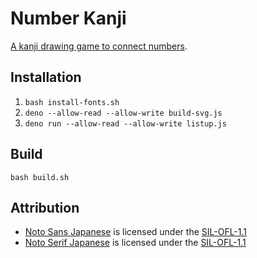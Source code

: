 # Number Kanji

[A kanji drawing game to connect numbers](https://marmooo.github.io/number-icon/).

## Installation

1. `bash install-fonts.sh`
2. `deno --allow-read --allow-write build-svg.js`
3. `deno run --allow-read --allow-write listup.js`

## Build

```
bash build.sh
```

## Attribution

- [Noto Sans Japanese](https://fonts.google.com/noto/specimen/Noto+Sans+JP) is
  licensed under the
  [SIL-OFL-1.1](https://fonts.google.com/noto/specimen/Noto+Sans+JP/about)
- [Noto Serif Japanese](https://fonts.google.com/noto/specimen/Noto+Serif+JP) is
  licensed under the
  [SIL-OFL-1.1](https://fonts.google.com/noto/specimen/Noto+Serif+JP/about)
